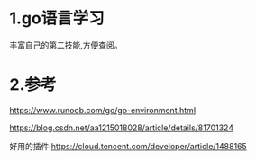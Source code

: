 # 1.go语言学习

丰富自己的第二技能,方便查阅。

# 2.参考

https://www.runoob.com/go/go-environment.html

https://blog.csdn.net/aa1215018028/article/details/81701324

好用的插件:https://cloud.tencent.com/developer/article/1488165

